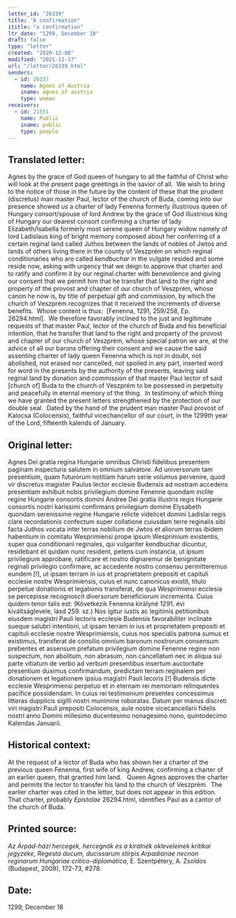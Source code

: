 ```yaml
---
letter_id: "26339"
title: "A confirmation"
ititle: "a confirmation"
ltr_date: "1299, December 18"
draft: false
type: "letter"
created: "2020-12-08"
modified: "2021-11-17"
url: "/letter/26339.html"
senders:
  - id: 26337
    name: Agnes of Austria
    iname: agnes of austria
    type: woman
receivers:
  - id: 21531
    name: Public
    iname: public
    type: people
---
```

<h2> Translated letter:</h2><p>Agnes by the grace of God queen of hungary to all the faithful of Christ who will look at the present page greetings in the savior of all.&nbsp; We wish to bring to the notice of those in the future by the content of these that the prudent (discretus) man master Paul, lector of the church of Buda, coming into our presence showed us a charter of lady Fenenna formerly illustrious queen of Hungary consort/spouse of lord Andrew by the grace of God illustrious king of Hungary our dearest consort confirming a charter of lady Elizabeth/Isabella formerly most serene queen of Hungary widow namely of lord Ladislaus king of bright memory composed about her conferring of a certain reginal land called Juthos between the lands of nobles of Jwtos and lands of others living there in the county of Veszprém on which reginal conditionaries who are called <i>kendbuchar </i>in the vulgate resided and some reside now, asking with urgency that we deign to approve that charter and to ratify and confirm it by our reginal charter with benevolence and giving our consent that we permit him that he transfer that land to the right and property of the provost and chapter of our church of Veszprém, whose canon he now is, by title of perpetual gift and commission, by which the church of Veszprém recognizes that it received the increments of diverse benefits.&nbsp; Whose content is thus:&nbsp; [Fenenna, 1291, 259/258, Ep. 26294.html].&nbsp; We therefore favorably inclined to the just and legitimate requests of that master Paul, lector of the church of Buda and his beneficial intention, that he transfer that land to the right and property of the provost and chapter of our church of Veszprém, whose special patron we are, at the advice of all our barons offering their consent and we cause the said assenting charter of lady queen Fenenna which is not in doubt, not abolished, not erased nor cancelled, not spoiled in any part, inserted word for word in the presents by the authority of the presents, leaving said reginal land by donation and commission of that master Paul lector of said [church of] Buda to the church of Veszprém to be possessed in perpetuity and peacefully in eternal memory of the thing.&nbsp; In testimony of which thing we have granted the present letters strengthened by the protection of our double seal.&nbsp; Dated by the hand of the prudent man master Paul provost of Kalocsa (Colocensis), faithful vicechancellor of our court, in the 1299th year of the Lord, fifteenth kalends of January.</p><h2 class="mt-4"> Original letter:</h2><p>Agnes Dei gratia regina Hungarie omnibus Christi fidelibus presentem paginam inspecturis salutem in omnium salvatore. Ad universorum tam presentium, quam futurorum notitiam harum serie volumus pervenire, quod vir discretus magister Paulus lector ecclesie Budensis ad nostram accedens presentiam exhibuit nobis privilegium domine Fenenne quondam inclite regine Hungarie consortis domini Andree Dei gratia illustris regis Hungarie consortis nostri karissimi confirmans privilegium domine Elysabeth quondam serenissime regine Hungarie relicte videlicet domini Ladislai regis clare recordationis confectum super collatione cuiusdam terre reginalis sibi facta Juthos vocata inter terras nobilium de Jwtos et aliorum terras ibidem habentium in comitatu Wesprimiensi prope ipsum Wesprimium existentis, super qua conditionarii reginales, qui vulgariter kendbuchar dicuntur, residebant et quidam nunc resident, petens cum instancia, ut ipsum privilegium approbare, ratificare et nostro dignaremur de benignitate reginali privilegio confirmare, ac accedente nostro consensu permitteremus eundem [!], ut ipsam terram in ius et proprietatem prepositi et capituli ecclesie nostre Wesprimiensis, cuius et nunc canonicus existit, titulo perpetue donationis et legationis transferat, de qua Wesprimiensi ecclesia se percepisse recognoscit diversorum beneficiorum incrementa. Cuius quidem tenor talis est: (Következik Fenenna királyné 1291. évi kiváltságlevele, lásd 259. sz.) Nos igitur iustis ac legitimis petitionibus eiusdem magistri Pauli lectoris ecclesie Budensis favorabiliter inclinate sueque salubri intentioni, ut ipsam terram in ius et proprietatem prepositi et capituli ecclesie nostre Wesprimiensis, cuius nos specialis patrona sumus et existimus, transferat de consilio omnium baronum nostrorum consensum prebentes et assensum prefatum privilegium domine Fenenne regine non suspectum, non abolitum, non abrasum, non cancellatum nec in aliqua sui parte vitiatum de verbo ad verbum presentibus insertum auctoritate presentium duximus confirmandum, predictam terram reginalem per donationem et legationem ipsius magistri Pauli lecoris [!] Budensis dicte ecclesie Wesprimiensi perpetuo et in eternam rei memoriam relinquentes pacifice possidendam. In cuius rei testimonium presentes concessimus litteras dupplicis sigilli nostri munimine roboratas. Datum per manus discreti viri magistri Pauli prepositi Colocensis, aule nostre vicecancellarii fidelis nostri anno Domini millesimo ducentesimo nonagesimo nono, quintodecimo Kalendas Januarii.</p><h2 class="mt-4"> Historical context:</h2><p>At the request of a lector of Buda who has shown her a charter of the previous queen Fenenna, first wife of king Andrew, confirming a charter of an earlier queen, that granted him land.&nbsp; &nbsp;Queen Agnes approves the charter and permits the lector to transfer his land to the church of Veszprém.&nbsp; The earlier charter was cited in the letter, but does not appear in this edition.&nbsp; That charter, probably <i>Epistolae</i> 26294.html, identifies Paul as a cantor of the church of Buda.</p><h2 class="mt-4"> Printed source:</h2><p><i>Az Árpád-házi hercegek, hercegnök és a királnék okleveleinek kritikai jegyzéke, Regesta ducum, ducissarum stirpis Arpadianae necnon reginarum Hungariae critico-diplomatica</i>, E. Szentpétery, A. Zsoldos (Budapest, 2008), 172-73, #278.&nbsp;</p><h2 class="mt-4"> Date:</h2>1299, December 18
